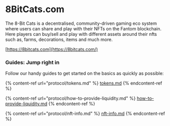 # 8BitCats.com

The 8-Bit Cats is a decentralised, community-driven gaming eco system where users can share and play with their NFTs on the Fantom blockchain. Here players can buy/sell and play with different assets around their nfts such as, farms, decorations, items and much more.

[https://8bitcats.com](https://8bitcats.com/)

### Guides: Jump right in

Follow our handy guides to get started on the basics as quickly as possible:

{% content-ref url="protocol/tokens.md" %}
[tokens.md](protocol/tokens.md)
{% endcontent-ref %}

{% content-ref url="protocol/how-to-provide-liquidity.md" %}
[how-to-provide-liquidity.md](protocol/how-to-provide-liquidity.md)
{% endcontent-ref %}

{% content-ref url="protocol/nft-info.md" %}
[nft-info.md](protocol/nft-info.md)
{% endcontent-ref %}

